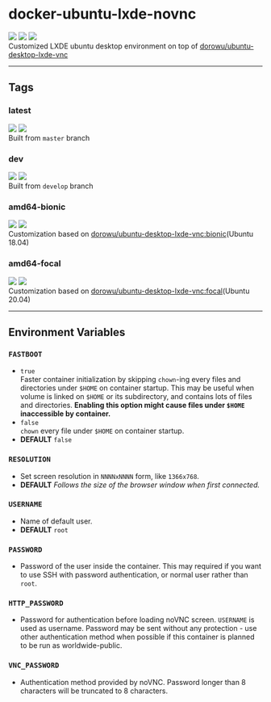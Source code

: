 # docker-ubuntu-lxde-novnc

[![](https://img.shields.io/docker/pulls/hdavid0510/ubuntu-desktop-lxde-vnc?style=flat-square)](https://hub.docker.com/r/hdavid0510/ubuntu-desktop-lxde-vnc) [![](https://img.shields.io/docker/cloud/build/hdavid0510/ubuntu-desktop-lxde-vnc?style=flat-square)]() [![](https://img.shields.io/github/issues/hdavid0510/docker-ubuntu-lxde-novnc?style=flat-square)](https://github.com/hdavid0510/docker-ubuntu-lxde-novnc/issues)  
Customized LXDE ubuntu desktop environment on top of [dorowu/ubuntu-desktop-lxde-vnc](https://hub.docker.com/r/dorowu/ubuntu-desktop-lxde-vnc)


---
## Tags

### latest
[![](https://img.shields.io/docker/v/hdavid0510/ubuntu-desktop-lxde-vnc/latest?style=flat-square)]() [![](https://img.shields.io/docker/image-size/hdavid0510/ubuntu-desktop-lxde-vnc/latest?style=flat-square)]()  
Built from `master` branch

### dev
[![](https://img.shields.io/docker/v/hdavid0510/ubuntu-desktop-lxde-vnc/dev?style=flat-square)]() [![](https://img.shields.io/docker/image-size/hdavid0510/ubuntu-desktop-lxde-vnc/dev?style=flat-square)]()  
Built from `develop` branch

### amd64-bionic  
[![](https://img.shields.io/docker/v/hdavid0510/ubuntu-desktop-lxde-vnc/amd64-bionic?style=flat-square)]() [![](https://img.shields.io/docker/image-size/hdavid0510/ubuntu-desktop-lxde-vnc/amd64-bionic?style=flat-square)]()  
Customization based on [dorowu/ubuntu-desktop-lxde-vnc:bionic](https://hub.docker.com/r/dorowu/ubuntu-desktop-lxde-vnc)(Ubuntu 18.04)

### amd64-focal  
[![](https://img.shields.io/docker/v/hdavid0510/ubuntu-desktop-lxde-vnc/amd64-focal?style=flat-square)]() [![](https://img.shields.io/docker/image-size/hdavid0510/ubuntu-desktop-lxde-vnc/amd64-focal?style=flat-square)]()  
Customization based on [dorowu/ubuntu-desktop-lxde-vnc:focal](https://hub.docker.com/r/dorowu/ubuntu-desktop-lxde-vnc)(Ubuntu 20.04)


---
## Environment Variables

### `FASTBOOT`
* `true`  
Faster container initialization by skipping `chown`-ing every files and directories under `$HOME` on container startup. This may be useful when volume is linked on `$HOME` or its subdirectory, and contains lots of files and directories. __Enabling this option might cause files under `$HOME` inaccessible by container.__
* `false`  
`chown` every file under `$HOME` on container startup.
* **DEFAULT** `false`

### `RESOLUTION`
* Set screen resolution in `NNNNxNNNN` form, like `1366x768`.  
* **DEFAULT** _Follows the size of the browser window when first connected._  

### `USERNAME`
* Name of default user.  
* **DEFAULT** `root`

### `PASSWORD`
* Password of the user inside the container. This may required if you want to use SSH with password authentication, or normal user rather than `root`.

### `HTTP_PASSWORD`
* Password for authentication before loading noVNC screen. `USERNAME` is used as username. Password may be sent without any protection - use other authentication method when possible if this container is planned to be run as worldwide-public.

### `VNC_PASSWORD`
* Authentication method provided by noVNC. Password longer than 8 characters will be truncated to 8 characters.

